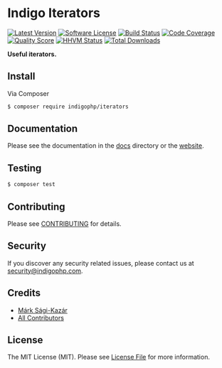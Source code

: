 # Indigo Iterators

[![Latest Version](https://img.shields.io/github/release/indigophp/iterators.svg?style=flat-square)](https://github.com/indigophp/iterators/releases)
[![Software License](https://img.shields.io/badge/license-MIT-brightgreen.svg?style=flat-square)](LICENSE)
[![Build Status](https://img.shields.io/travis/indigophp/iterators.svg?style=flat-square)](https://travis-ci.org/indigophp/iterators)
[![Code Coverage](https://img.shields.io/scrutinizer/coverage/g/indigophp/iterators.svg?style=flat-square)](https://scrutinizer-ci.com/g/indigophp/iterators)
[![Quality Score](https://img.shields.io/scrutinizer/g/indigophp/iterators.svg?style=flat-square)](https://scrutinizer-ci.com/g/indigophp/iterators)
[![HHVM Status](https://img.shields.io/hhvm/indigophp/iterators.svg?style=flat-square)](http://hhvm.h4cc.de/package/indigophp/iterators)
[![Total Downloads](https://img.shields.io/packagist/dt/indigophp/iterators.svg?style=flat-square)](https://packagist.org/packages/indigophp/iterators)

**Useful iterators.**


## Install

Via Composer

``` bash
$ composer require indigophp/iterators
```


## Documentation

Please see the documentation in the [docs](docs) directory or the [website](http://iterators.readthedocs.org/).


## Testing

``` bash
$ composer test
```


## Contributing

Please see [CONTRIBUTING](CONTRIBUTING.md) for details.


## Security

If you discover any security related issues, please contact us at [security@indigophp.com](mailto:security@indigophp.com).


## Credits

- [Márk Sági-Kazár](https://github.com/sagikazarmark)
- [All Contributors](https://github.com/indigophp/iterators/contributors)


## License

The MIT License (MIT). Please see [License File](LICENSE) for more information.
